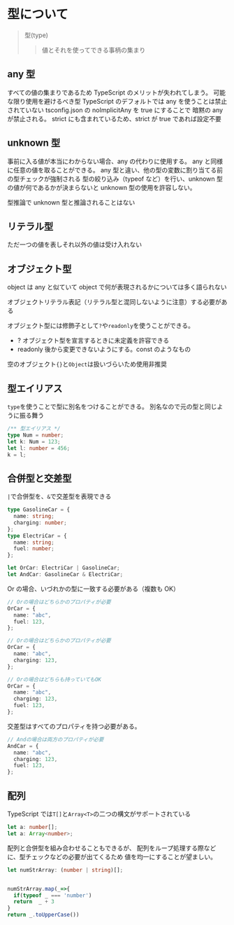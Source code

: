 # 型について

> 型(type)
>
> > 値とそれを使ってできる事柄の集まり

## any 型

すべての値の集まりであるため TypeScript のメリットが失われてしまう。
可能な限り使用を避けるべき型
TypeScript のデフォルトでは any を使うことは禁止されていない
tsconfig.json の noImplicitAny を true にすることで
暗黙の any が禁止される。
strict にも含まれているため、strict が true であれば設定不要

## unknown 型

事前に入る値が本当にわからない場合、any の代わりに使用する。
any と同様に任意の値を取ることができる。
any 型と違い、他の型の変数に割り当てる前の型チェックが強制される
型の絞り込み（typeof など）を行い、unknown 型の値が何であるかが決まらないと
unknown 型の使用を許容しない。

型推論で unknown 型と推論されることはない

## リテラル型

ただ一つの値を表しそれ以外の値は受け入れない

## オブジェクト型

object は any と似ていて object で何が表現されるかについては多く語られない

オブジェクトリテラル表記（リテラル型と混同しないように注意）する必要がある

オブジェクト型には修飾子として`?`や`readonly`を使うことができる。

- ?
  オブジェクト型を宣言するときに未定義を許容できる
- readonly
  後から変更できないようにする。const のようなもの

空のオブジェクト`{}`と`Object`は扱いづらいため使用非推奨

## 型エイリアス

`type`を使うことで型に別名をつけることができる。
別名なので元の型と同じように振る舞う

```typescript
/** 型エイリアス */
type Num = number;
let k: Num = 123;
let l: number = 456;
k = l;
```

## 合併型と交差型

`|`で合併型を、`&`で交差型を表現できる

```typescript
type GasolineCar = {
  name: string;
  charging: number;
};
type ElectriCar = {
  name: string;
  fuel: number;
};

let OrCar: ElectriCar | GasolineCar;
let AndCar: GasolineCar & ElectriCar;
```

Or の場合、いづれかの型に一致する必要がある（複数も OK）

```typescript
// Orの場合はどちらかのプロパティが必要
OrCar = {
  name: "abc",
  fuel: 123,
};

// Orの場合はどちらかのプロパティが必要
OrCar = {
  name: "abc",
  charging: 123,
};

// Orの場合はどちらも持っていてもOK
OrCar = {
  name: "abc",
  charging: 123,
  fuel: 123,
};
```

交差型はすべてのプロパティを持つ必要がある。

```typescript
// Andの場合は両方のプロパティが必要
AndCar = {
  name: "abc",
  charging: 123,
  fuel: 123,
};
```

## 配列

TypeScript では`T[]`と`Array<T>`の二つの構文がサポートされている

```typescript
let a: number[];
let a: Array<number>;
```

配列と合併型を組み合わせることもできるが、
配列をループ処理する際などに、型チェックなどの必要が出てくるため
値を均一にすることが望ましい。

```typescript
let numStrArray: (number | string)[];
```

```typescript

numStrArray.map(_=>{
  if(typeof _ === 'number')
  return  _ + 3
}
return _.toUpperCase())

```
